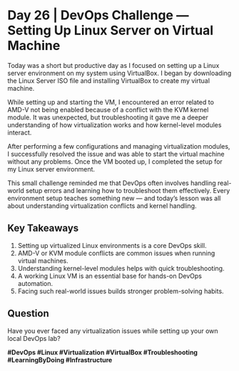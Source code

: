 # Day 26 | DevOps Challenge — Setting Up Linux Server on Virtual Machine

Today was a short but productive day as I focused on setting up a Linux server environment on my system using VirtualBox. I began by downloading the Linux Server ISO file and installing VirtualBox to create my virtual machine.

While setting up and starting the VM, I encountered an error related to AMD-V not being enabled because of a conflict with the KVM kernel module. It was unexpected, but troubleshooting it gave me a deeper understanding of how virtualization works and how kernel-level modules interact.

After performing a few configurations and managing virtualization modules, I successfully resolved the issue and was able to start the virtual machine without any problems. Once the VM booted up, I completed the setup for my Linux server environment.

This small challenge reminded me that DevOps often involves handling real-world setup errors and learning how to troubleshoot them effectively. Every environment setup teaches something new — and today’s lesson was all about understanding virtualization conflicts and kernel handling.

## Key Takeaways
1. Setting up virtualized Linux environments is a core DevOps skill.  
2. AMD-V or KVM module conflicts are common issues when running virtual machines.  
3. Understanding kernel-level modules helps with quick troubleshooting.  
4. A working Linux VM is an essential base for hands-on DevOps automation.  
5. Facing such real-world issues builds stronger problem-solving habits.

## Question
Have you ever faced any virtualization issues while setting up your own local DevOps lab?

**#DevOps #Linux #Virtualization #VirtualBox #Troubleshooting #LearningByDoing #Infrastructure**

